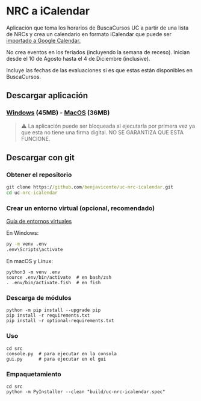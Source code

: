 # NRC a iCalendar

Aplicación que toma los horarios de BuscaCursos UC a partir de una
lista de NRCs y crea un calendario en formato iCalendar que puede
ser [importado a Google Calendar.][gg-import]

No crea eventos en los feriados (incluyendo la semana de receso).
Inician desde el 10 de Agosto hasta el 4 de Diciembre (inclusive).

Incluye las fechas de las evaluaciones si es que estas están
disponibles en BuscaCursos.

## Descargar aplicación

### [Windows] (45MB) - [MacOS] (36MB)

> :warning: La aplicación puede ser bloqueada al ejecutarla
> por primera vez ya que esta no tiene una firma digital.
> NO SE GARANTIZA QUE ESTA FUNCIONE.

## Descargar con git

### Obtener el repositorio

```cmd
git clone https://github.com/benjavicente/uc-nrc-icalendar.git
cd uc-nrc-icalendar
```

### Crear un entorno virtual (opcional, recomendado)

[Guía de entornos virtuales][venv-guide]

En Windows:

```cmd
py -m venv .env
.env\Scripts\activate
```

En macOS y Linux:

```shell
python3 -m venv .env
source .env/bin/activate  # en bash/zsh
. .env/bin/activate.fish  # en fish
```

### Descarga de módulos

```shell
python -m pip install --upgrade pip
pip install -r requirements.txt
pip install -r optional-requirements.txt
```

### Uso

```shell
cd src
console.py  # para ejecutar en la consola
gui.py      # para ejecutar en el gui
```

### Empaquetamiento

```shell
cd src
python -m PyInstaller --clean "build/uc-nrc-icalendar.spec"
```


[windows]: https://github.com/benjavicente/uc-nrc-icalendar/releases/latest/download/windows.zip
[macOS]: https://github.com/benjavicente/uc-nrc-icalendar/releases/latest/download/macos.zip
[gg-import]: https://calendar.google.com/calendar/r/settings/export
[venv-guide]: https://packaging.python.org/guides/installing-using-pip-and-virtual-environments/#creating-a-virtual-environment
